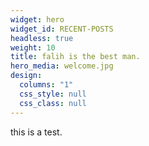 ```yaml
---
widget: hero
widget_id: RECENT-POSTS
headless: true
weight: 10
title: falih is the best man.
hero_media: welcome.jpg
design:
  columns: "1"
  css_style: null
  css_class: null
---
```

this is a test.